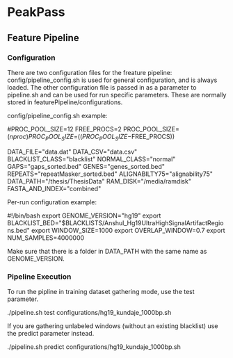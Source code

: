 # PeakPass

## Feature Pipeline

### Configuration

There are two configuration files for the freature pipeline: config/pipeline_config.sh is used for general configuration, and is always loaded. The other configuration file is passed in as a parameter to pipeline.sh and can be used for run specific parameters. These are normally stored in featurePipeline/configurations.

config/pipeline_config.sh example:

#PROC_POOL_SIZE=12
FREE_PROCS=2
PROC_POOL_SIZE=$(nproc)
PROC_POOL_SIZE=$(($PROC_POOL_SIZE-$FREE_PROCS))

DATA_FILE="data.dat"
DATA_CSV="data.csv"
BLACKLIST_CLASS="blacklist"
NORMAL_CLASS="normal"
GAPS="gaps_sorted.bed"
GENES="genes_sorted.bed"
REPEATS="repeatMasker_sorted.bed"
ALIGNABILTY75="alignability75"
DATA_PATH="/thesis/ThesisData"
RAM_DISK="/media/ramdisk"
FASTA_AND_INDEX="combined"

Per-run configuration example:

#!/bin/bash
export GENOME_VERSION="hg19"
export BLACKLIST_BED="$BLACKLISTS/Anshul_Hg19UltraHighSignalArtifactRegions.bed"
export WINDOW_SIZE=1000
export OVERLAP_WINDOW=0.7
export NUM_SAMPLES=4000000

Make sure that there is a folder in DATA_PATH with the same name as GENOME_VERSION.

### Pipeline Execution

To run the pipline in training dataset gathering mode, use the test parameter.

./pipeline.sh test configurations/hg19_kundaje_1000bp.sh

If you are gathering unlabeled windows (without an existing blacklist) use the predict parameter instead.

./pipeline.sh predict configurations/hg19_kundaje_1000bp.sh
